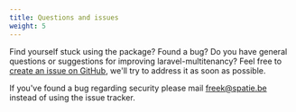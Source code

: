 ```yaml
---
title: Questions and issues
weight: 5
---
```


Find yourself stuck using the package? Found a bug? Do you have general questions or suggestions for improving laravel-multitenancy? Feel free to [create an issue on GitHub](https://github.com/spatie/laravel-multitenancy/issues), we'll try to address it as soon as possible.

If you've found a bug regarding security please mail [freek@spatie.be](mailto:freek@spatie.be) instead of using the issue tracker.
